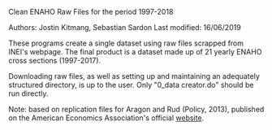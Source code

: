 Clean ENAHO Raw Files for the period 1997-2018

Authors: Jostin Kitmang, Sebastian Sardon
Last modified: 16/06/2019

These programs create a single dataset using raw files scrapped from INEI's webpage. The final product is a dataset made up of 21 yearly ENAHO cross sections (1997-2017). 

Downloading raw files, as well as setting up and maintaining an adequately structured directory, is up to the user. Only "0_data creator.do" should be run directly.

Note: based on replication files for Aragon and Rud (Policy, 2013), published on the American Economics Association's official [website](https://www.aeaweb.org/articles?id=10.1257/pol.5.2.1).



